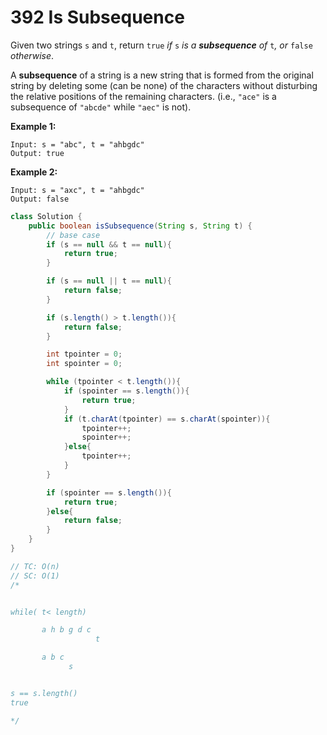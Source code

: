 # 392 Is Subsequence

Given two strings `s` and `t`, return `true` *if* `s` *is a **subsequence** of* `t`*, or* `false` *otherwise*.

A **subsequence** of a string is a new string that is formed from the original string by deleting some (can be none) of the characters without disturbing the relative positions of the remaining characters. (i.e., `"ace"` is a subsequence of `"abcde"` while `"aec"` is not).

 

**Example 1:**

```
Input: s = "abc", t = "ahbgdc"
Output: true
```

**Example 2:**

```
Input: s = "axc", t = "ahbgdc"
Output: false
```



```java
class Solution {
    public boolean isSubsequence(String s, String t) {
        // base case 
        if (s == null && t == null){
            return true;
        }

        if (s == null || t == null){
            return false;
        }

        if (s.length() > t.length()){
            return false;
        }

        int tpointer = 0;
        int spointer = 0;

        while (tpointer < t.length()){
            if (spointer == s.length()){
                return true;
            }
            if (t.charAt(tpointer) == s.charAt(spointer)){
                tpointer++;
                spointer++;
            }else{
                tpointer++;
            }
        }

        if (spointer == s.length()){
            return true;
        }else{
            return false;
        }
    }
}

// TC: O(n)
// SC: O(1)
/*


while( t< length)

       a h b g d c
                   t

       a b c
             s


s == s.length() 
true

*/
```

